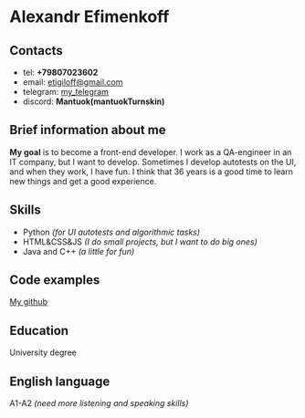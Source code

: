 # Alexandr Efimenkoff
## Contacts
* tel: **+79807023602**
* email: etigiloff@gmail.com
* telegram: [my_telegram](t.me/mantuok)
* discord: **Mantuok(mantuokTurnskin)**
## Brief information about me
**My goal** is to become a front-end developer. I work as a QA-engineer in an IT company, but I want to develop. Sometimes I develop autotests on the UI, and when they work, I have fun. I think that 36 years is a good time to learn new things and get a good experience.
## Skills
* Python *(for UI autotests and algorithmic tasks)*
* HTML&CSS&JS *(I do small projects, but I want to do big ones)*
* Java and C++ *(a little for fun)*
## Code examples
[My github](https://github.com/mantuokTurnskin)
## Education
University degree
## English language
A1-A2 *(need more listening and speaking skills)*
